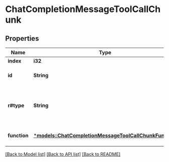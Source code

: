 # ChatCompletionMessageToolCallChunk

## Properties
Name | Type | Description | Notes
------------ | ------------- | ------------- | -------------
**index** | **i32** |  | 
**id** | **String** | The ID of the tool call. | [optional] [default to None]
**r#type** | **String** | The type of the tool. Currently, only `function` is supported. | [optional] [default to None]
**function** | [***models::ChatCompletionMessageToolCallChunkFunction**](ChatCompletionMessageToolCallChunk_function.md) |  | [optional] [default to None]

[[Back to Model list]](../README.md#documentation-for-models) [[Back to API list]](../README.md#documentation-for-api-endpoints) [[Back to README]](../README.md)


